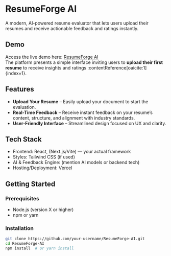 # ResumeForge AI

A modern, AI-powered resume evaluator that lets users upload their resumes and receive actionable feedback and ratings instantly.

## Demo
Access the live demo here: [ResumeForge AI](https://resume-forge-ai-wcll.vercel.app/)  
The platform presents a simple interface inviting users to **upload their first resume** to receive insights and ratings :contentReference[oaicite:1]{index=1}.

## Features
- **Upload Your Resume** – Easily upload your document to start the evaluation.
- **Real-Time Feedback** – Receive instant feedback on your resume’s content, structure, and alignment with industry standards.
- **User-Friendly Interface** – Streamlined design focused on UX and clarity.

## Tech Stack
- Frontend: React, (Next.js/Vite) — your actual framework
- Styles: Tailwind CSS (if used)
- AI & Feedback Engine: (mention AI models or backend tech)
- Hosting/Deployment: Vercel

## Getting Started

### Prerequisites
- Node.js (version X or higher)
- npm or yarn

### Installation
```bash
git clone https://github.com/your-username/ResumeForge-AI.git
cd ResumeForge-AI
npm install  # or yarn install
